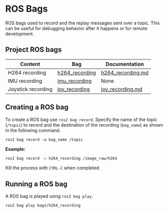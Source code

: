 # ROS Bags
ROS bags used to record and the replay messages sent over a topic. This can be useful for debugging behavior after it happens or for remote development. 

## Project ROS bags 
| Content | Bag | Documentation | 
| ----- | ------ | ----- |
| H264 recording | [h264_recording](https://github.com/CabrilloRoboticsClub/cabrillo_rov_2023/tree/docs/bags/h264_recording) | [h264_recording.md](https://github.com/CabrilloRoboticsClub/cabrillo_rov_2023/blob/docs/bags/h264_recording/h264_recording.md)
| IMU recording | [imu_recording](https://github.com/CabrilloRoboticsClub/cabrillo_rov_2023/tree/docs/bags/imu_recording) | None
| Joystick recording | [joy_recording](https://github.com/CabrilloRoboticsClub/cabrillo_rov_2023/tree/docs/bags/joy_recording) | [joy_recording.md](https://github.com/CabrilloRoboticsClub/cabrillo_rov_2023/blob/docs/bags/h264_recording/h264_recording.md)

## Creating a ROS bag
To create a ROS bag use `ros2 bag record`. Specify the name of the topic (`/topic`) to record and the destination of the recording (`bag_name`) as shown in the following command.
```
ros2 bag record -o bag_name /topic
```
**Example:**
```sh
ros2 bag record -o h264_recording /image_raw/h264
```
Kill the process with `CTRL-C` when completed.

## Running a ROS bag
A ROS bag is played using `ros2 bag play`.
```sh
ros2 bag play bags/h264_recording
```